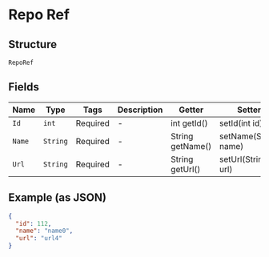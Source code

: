 
# Repo Ref

## Structure

`RepoRef`

## Fields

| Name | Type | Tags | Description | Getter | Setter |
|  --- | --- | --- | --- | --- | --- |
| `Id` | `int` | Required | - | int getId() | setId(int id) |
| `Name` | `String` | Required | - | String getName() | setName(String name) |
| `Url` | `String` | Required | - | String getUrl() | setUrl(String url) |

## Example (as JSON)

```json
{
  "id": 112,
  "name": "name0",
  "url": "url4"
}
```

